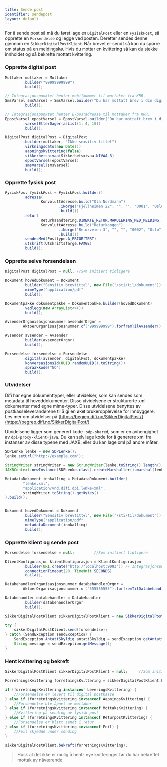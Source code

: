 ```yaml
---
title: Sende post
identifier: sendepost
layout: default
---
```


For å sende post så må du først lage en `DigitalPost` eller en `FysiskPost`, så opprette en `Forsendelse` og legge ved posten. Deretter sendes denne gjennom en `SikkerDigitalPostKlient`. Når brevet er sendt så kan du spørre om status på en meldingskø. Hvis du mottar en kvittering så kan du sjekke innholdet og så bekrefte mottatt kvittering.

### Opprette digital post

```java
Mottaker mottaker = Mottaker
        .builder("99999999999")
        .build();

// Integrasjonspunktet henter mobilnummer til mottaker fra KRR.
SmsVarsel smsVarsel = SmsVarsel.builder("Du har mottatt brev i din digitale postkasse")
        .build();

// Integrasjonspunktet henter E-postadresse til mottaker fra KRR.
EpostVarsel epostVarsel = EpostVarsel.builder("Du har mottatt brev i din digitale postkasse")
        .varselEtterDager(asList(1, 4, 10))
        .build();

DigitalPost digitalPost = DigitalPost
        .builder(mottaker, "Ikke-sensitiv tittel")
        .virkningsdato(new Date())
        .aapningskvittering(false)
        .sikkerhetsnivaa(Sikkerhetsnivaa.NIVAA_3)
        .epostVarsel(epostVarsel)
        .smsVarsel(smsVarsel)
        .build();
```

### Opprette fysisk post

```java
FysiskPost fysiskPost = FysiskPost.builder()
        .adresse(
                KonvoluttAdresse.build("Ola Nordmann")
                        .iNorge("Fjellheimen 22", "", "", "0001", "Oslo")
                        .build())
        .retur(
                Returhaandtering.DIREKTE_RETUR.MAKULERING_MED_MELDING,
                KonvoluttAdresse.build("Returkongen")
                        .iNorge("Returveien 3", "", "", "0002", "Oslo")
                        .build())
        .sendesMed(Posttype.A_PRIORITERT)
        .utskrift(Utskriftsfarge.FARGE)
        .build();
```

### Opprette selve forsendelsen

```java
DigitalPost digitalPost = null; //Som initiert tidligere

Dokument hovedDokument = Dokument
        .builder("Sensitiv brevtittel", new File("/sti/til/dokument"))
        .mimeType("application/pdf")
        .build();

Dokumentpakke dokumentpakke = Dokumentpakke.builder(hovedDokument)
        .vedlegg(new ArrayList<>())
        .build();

AvsenderOrganisasjonsnummer avsenderOrgnr =
        AktoerOrganisasjonsnummer.of("999999999").forfremTilAvsender();

Avsender avsender = Avsender
        .builder(avsenderOrgnr)
        .build();

Forsendelse forsendelse = Forsendelse
        .digital(avsender, digitalPost, dokumentpakke)
        .konversasjonsId(UUID.randomUUID().toString())
        .spraakkode("NO")
        .build();
```

### Utvidelser
Difi har egne dokumenttyper, eller utvidelser, som kan sendes som metadata til hoveddokumenter. Disse utvidelsene er strukturerte xml-dokumenter
med egne mime-typer. Disse utvidelsene benyttes av postkasseleverandørene til å gi en øket brukeropplevelse for innbyggere.
Les mer om utvidelser på [https://begrep.difi.no/SikkerDigitalPost/](https://begrep.difi.no/SikkerDigitalPost/)

Utvidelsene ligger som generert kode i `sdp-shared`, som er en avhengighet av `dpi-proxy-klient-java`. Du kan selv lage kode
for å generere xml fra instanser av disse typene med JAXB, eller du kan lage xml på andre måter.

```java
SDPLenke lenke = new SDPLenke();
lenke.setUrl("http://example.com");

StringWriter stringWriter = new StringWriter(lenke.toString().length());
JAXBContext.newInstance(SDPLenke.class).createMarshaller().marshal(lenke, stringWriter);

MetadataDokument innkalling = MetadataDokument.builder(
        "lenke.xml", 
        "application/vnd.difi.dpi.lenke+xml", 
        stringWriter.toString().getBytes()
).build();


Dokument hovedDokument = Dokument
        .builder("Sensitiv brevtittel", new File("/sti/til/dokument"))
        .mimeType("application/pdf")
        .metadataDocument(innkalling)
        .build();
```

### Opprette klient og sende post

```java
Forsendelse forsendelse = null;         //Som initiert tidligere

KlientKonfigurasjon klientKonfigurasjon = KlientKonfigurasjon
        .builder(URI.create("http://localhost:9093")) // Integrasjonspunkt URI.
        .connectionTimeout(20, TimeUnit.SECONDS)
        .build();

DatabehandlerOrganisasjonsnummer databehandlerOrgnr =
        AktoerOrganisasjonsnummer.of("555555555").forfremTilDatabehandler();

Databehandler databehandler = Databehandler
        .builder(databehandlerOrgnr)
        .build();

SikkerDigitalPostKlient sikkerDigitalPostKlient = new SikkerDigitalPostKlient(databehandler, klientKonfigurasjon);

try {
    sikkerDigitalPostKlient.send(forsendelse);
} catch (SendException sendException) {
    SendException.AntattSkyldig antattSkyldig = sendException.getAntattSkyldig();
    String message = sendException.getMessage();
}
```

### Hent kvittering og bekreft

```java
SikkerDigitalPostKlient sikkerDigitalPostKlient = null;     //Som initiert tidligere

ForretningsKvittering forretningsKvittering = sikkerDigitalPostKlient.hentKvittering();

if (forretningsKvittering instanceof LeveringsKvittering) {
    //Forsendelse er levert til digital postkasse
} else if (forretningsKvittering instanceof AapningsKvittering) {
    //Forsendelse ble åpnet av mottaker
} else if (forretningsKvittering instanceof MottaksKvittering) {
    //Kvittering på sending av fysisk post
} else if (forretningsKvittering instanceof ReturpostKvittering) {
    //Forsendelse er blitt sendt i retur
} else if (forretningsKvittering instanceof Feil) {
    //Feil skjedde under sending
}

sikkerDigitalPostKlient.bekreft(forretningsKvittering);
```

> Husk at det ikke er mulig å hente nye kvitteringer før du har bekreftet mottak av nåværende.
